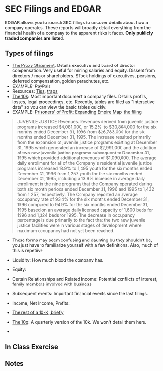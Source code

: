 # SEC Filings and EDGAR

EDGAR allows you to search SEC filings to uncover details about how a company operates. These reports will broadly detail everything from the financial health of a company to the apparent risks it faces. __Only publicly traded companies are listed__. 


## Types of filings
* [The Proxy Statement](https://businessjournalism.org/2013/03/proxy-guide-introduction/):  Details executive and board of director compensation. Very useful for mining salaries and equity. Dissent from directors / major shareholders. STock holdings of executives, pensions, deferred compensation, golden parachutes, etc.
 * EXAMPLE: [PayPals](http://data.huffingtonpost.com/paypals)
 * Resources: [Tips](https://businessjournalism.org/2013/03/proxy-guide-tips-for-using-the-proxy/), [traps](https://businessjournalism.org/2013/03/proxy-guide-traps-and-mistakes/)
* [The 10k](https://businessjournalism.org/2014/02/10-k-filings-guide-introduction/): Most important document a company files. Details profits, losses, legal proceedings, etc. Recently, tables are filed as "Interactive data" so you can view the basic tables quickly.
 * EXAMPLE: [Prisoners' of Profit: Expanding Empire Map](http://projects.huffingtonpost.com/prisoners-of-profit-2), [the filing](https://www.sec.gov/Archives/edgar/data/876726/0000950133-98-001184.txt)
 > JUVENILE JUSTICE Revenues.  Revenues derived from juvenile justice programs increased \$4,081,000, or 15.2%, to \$30,864,000 for the six months ended December 31, 1996 from \$26,783,000 for the six months ended December 31, 1995.  The increase resulted primarily from the expansion of juvenile justice programs existing at December 31, 1995 which generated an increase of  \$2,991,000 and the addition of two new juvenile justice programs subsequent to December 31, 1995 which provided additional revenues of  \$1,090,000.  The average daily enrollment for all of the Company's residential juvenile justice programs increased 18.9% to 1,495 youth for the six months ended December 31, 1996 from 1,257 youth for the six months ended December 31, 1995, including a 13.9% increase in average daily enrollment in the nine programs that the Company operated during both six month periods ended December 31, 1996 and 1995 to 1,432 from 1,257, respectively. The Company reported an average occupancy rate of 93.4% for the six months ended December 31, 1996 compared to 94.9% for the six months ended December 31, 1995 based on an average daily licensed capacity of 1,600 beds for 1996 and 1,324 beds for 1995.  The decrease in occupancy percentage is due primarily to the fact that the two new juvenile justice facilities were in various stages of development where maximum occupancy had not yet been reached. 

* These forms may seem confusing and daunting bu they shouldn't be, you just have to familiarize yourself with a few definitions. Also, much of this is repetiive
 * Liquidity: How much blood the company has.
 * Equity:
 * Certain Relationships and Related Income: Potential conflicts of interest, family members involved with business
 * Subsequent events: Important financial events since the last filings.
 * Income, Net Income, Profits:
 * [The rest of a 10-K, briefly](https://vimeo.com/78548763)

* [The 10q](https://businessjournalism.org/2013/07/10-q-filings-guide-introduction/): A quarterly version of the 10k. We won't detail them here.
* 

## In Class Exercise

## Notes